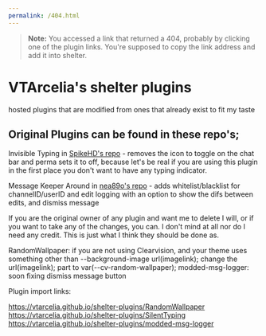 ```yaml
---
permalink: /404.html
---
```

> **Note:** You accessed a link that returned a 404, probably by clicking one of the plugin links. You're supposed to copy the link address and add it into shelter.

# VTArcelia's shelter plugins
hosted plugins that are modified from ones that already exist to fit my taste

Original Plugins can be found in these repo's;
---
Invisible Typing in [SpikeHD's repo](https://github.com/SpikeHD/shelter-plugins) - removes the icon to toggle on the chat bar and perma sets it to off, because let's be real if you are using this plugin in the first place you don't want to have any typing indicator.

Message Keeper Around in [nea89o's repo](https://github.com/nea89o/shelter-plugins) - adds whitelist/blacklist for channelID/userID and edit logging with an option to show the difs between edits, and dismiss message



If you are the original owner of any plugin and want me to delete I will, or if you want to take any of the changes, you can. I don't mind at all nor do I need any credit. This is just what I think they should be done as.



RandomWallpaper: if you are not using Clearvision, and your theme uses something other than --background-image url(imagelink); change the url(imagelink); part to var(--cv-random-wallpaper);
modded-msg-logger: soon fixing dismiss message button

Plugin import links: 

https://vtarcelia.github.io/shelter-plugins/RandomWallpaper
https://vtarcelia.github.io/shelter-plugins/SilentTyping
https://vtarcelia.github.io/shelter-plugins/modded-msg-logger
